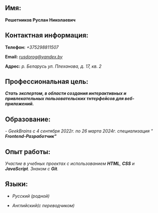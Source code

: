 ## __Имя:__ ##
**Решетников Руслан Николаевич**

##  __Контактная информация:__ ##
**Телефон:** *+375298811507*

**Email:** *rusdorog@yandex.by*

**Адрес:** _р. Беларусь ул. Плеханова, д. 17, кв. 2_

## __Профессиональная цель:__ ##
**_Стать экспертом, в области создания интерактивных и привлекательных пользовательских тнтерфейсов для веб-приложений._**

## __Образование:__ ##
_- GeekBrains с 4 сентября 2022г. по 26 марта 2024г. специализация " **Frontend-Разработчик"**_

## __Опыт работы:__ ##
_Участие в учебных проектах с использованием __HTML__, __CSS__ и __JavaScript__. Знаком с __Git__._

## __Языки:__ ##
* _Русский (родной)_

* _Английский(с переводчиком)_